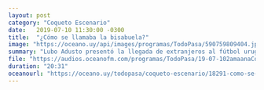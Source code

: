 ```yaml
---
layout: post
category: "Coqueto Escenario"
date:   2019-07-10 11:30:00 -0300
title:  "¿Cómo se llamaba la bisabuela?"
image: "https://oceano.uy/api/images/programas/TodoPasa/590759809404.jpg"
summary: "Lubo Adusto presentó la llegada de extranjeros al fútbol uruguayo con frases y preguntas muy serias. De yapa, el momento incómodo de Richarlison en Brasil, con un saludo a la bisabuela, pero sin recordar el nombre."
file: "https://audios.oceanofm.com/programas/TodoPasa/19-07-102amaanaCoquetoescenario.mp3"
duration: "20:31"
oceanourl: "https://oceano.uy/todopasa/coqueto-escenario/18291-como-se-llamaba-la-bisabuela"
---
```

  
